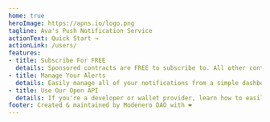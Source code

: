 ```yaml
---
home: true
heroImage: https://apns.io/logo.png
tagline: Ava's Push Notification Service
actionText: Quick Start →
actionLink: /users/
features:
- title: Subscribe For FREE
  details: Sponsored contracts are FREE to subscribe to. All other contracts require a deposit to your APNS wallet.
- title: Manage Your Alerts
  details: Easily manage all of your notifications from a simple dashboard.
- title: Use Our Open API
  details: If you're a developer or wallet provider, learn how to easily integrate with this service.
footer: Created & maintained by Modenero DAO with ❤️
---
```


